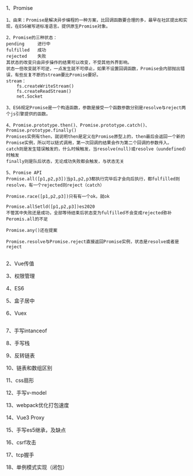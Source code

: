 1、Promise

```
1、由来：Promise是解决异步编程的一种方案，比回调函数要合理的多，最早在社区提出和实现，在ES6被写进标准语言。提供原生Promise对象。

2、Promise的三种状态：
pending		进行中
fulfilled	成功
rejected	失败
其状态的改变只由异步操作的结果可以改变，不受其他外界影响。
状态一但改变就不可逆，一点发生就不可停止，如果不设置回调函数，Promise会内部抛出错误，有些反复不断的stream要比Promise要好。
stream：
    fs.createWriteStream()
    fs.createReadStream()
    net.Socket

3、ES6规定Promise是一个构造函数，参数是接受一个函数参数分别是resolve与reject两个js引擎提供的函数。

4、Promise.prototype.then()、Promise.prototype.catch()、Promise.prototype.finally()
Promises实例有then，就说明then是定义在Promise原型上的，then最后会返回一个新的Promise实例，所以可以链式调用，第一次回调的结果会作为第二个回调的参数传入。
catch则是发生错误触发的，什么时候触发，当resolve(null)或resolve（uundefined）时触发
finally则是队后状态，无论成功失败都会触发，与状态无关

5、Promise API
Promise.all([p1,p2,p3])当p1,p2,p3都执行完毕后才会向后执行，都fulfilled则resolve，有一个rejected则reject（catch）

Promise.race([p1,p2,p3])只有有一个ok，就ok

Promise.allSetld([p1,p2,p3])es2020
不管其中失败还是成功，全部等待结束后状态变为fulfilled不会变成rejected弥补Peromis.all的不足

Promise.any()还在提案

Promise.resolve与Promise.reject直接返回Promise实例，状态是resolve或者是reject


```

2、Vue传值

3、权限管理

4、ES6

5、盒子居中

6、Vuex

```

```



7、手写intanceof

8、手写栈

9、反转链表

10、链表和数组区别

11、css扇形

12、手写v-model

13、webpack优化打包速度

14、Vue3 Proxy

15、手写es5继承，及缺点

16、csrf攻击

17、tcp握手

18、单例模式实现（闭包）